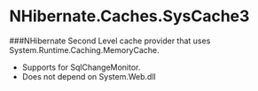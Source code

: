 ﻿NHibernate.Caches.SysCache3
===========================

###NHibernate Second Level cache provider that uses System.Runtime.Caching.MemoryCache.

* Supports for SqlChangeMonitor.
* Does not depend on System.Web.dll
